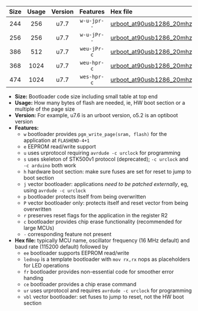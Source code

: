 |Size|Usage|Version|Features|Hex file|
|:-:|:-:|:-:|:-:|:--|
|244|256|u7.7|`w-u-jpr--`|[urboot_at90usb1286_20mhz_250000bps_lednop_ur_vbl.hex](https://raw.githubusercontent.com/stefanrueger/urboot.hex/main/mcus/at90usb1286/fcpu_20mhz/250000_bps/urboot_at90usb1286_20mhz_250000bps_lednop_ur_vbl.hex)|
|256|256|u7.7|`w-u-jPr--`|[urboot_at90usb1286_20mhz_250000bps_ur_vbl.hex](https://raw.githubusercontent.com/stefanrueger/urboot.hex/main/mcus/at90usb1286/fcpu_20mhz/250000_bps/urboot_at90usb1286_20mhz_250000bps_ur_vbl.hex)|
|386|512|u7.7|`weu-jPr-c`|[urboot_at90usb1286_20mhz_250000bps_ee_lednop_fr_ce_ur_vbl.hex](https://raw.githubusercontent.com/stefanrueger/urboot.hex/main/mcus/at90usb1286/fcpu_20mhz/250000_bps/urboot_at90usb1286_20mhz_250000bps_ee_lednop_fr_ce_ur_vbl.hex)|
|368|1024|u7.7|`weu-hpr-c`|[urboot_at90usb1286_20mhz_250000bps_ee_lednop_fr_ce_ur.hex](https://raw.githubusercontent.com/stefanrueger/urboot.hex/main/mcus/at90usb1286/fcpu_20mhz/250000_bps/urboot_at90usb1286_20mhz_250000bps_ee_lednop_fr_ce_ur.hex)|
|474|1024|u7.7|`wes-hpr-c`|[urboot_at90usb1286_20mhz_250000bps_ee_lednop_fr_ce.hex](https://raw.githubusercontent.com/stefanrueger/urboot.hex/main/mcus/at90usb1286/fcpu_20mhz/250000_bps/urboot_at90usb1286_20mhz_250000bps_ee_lednop_fr_ce.hex)|

- **Size:** Bootloader code size including small table at top end
- **Usage:** How many bytes of flash are needed, ie, HW boot section or a multiple of the page size
- **Version:** For example, u7.6 is an urboot version, o5.2 is an optiboot version
- **Features:**
  + `w` bootloader provides `pgm_write_page(sram, flash)` for the application at `FLASHEND-4+1`
  + `e` EEPROM read/write support
  + `u` uses urprotocol requiring `avrdude -c urclock` for programming
  + `s` uses skeleton of STK500v1 protocol (deprecated); `-c urclock` and `-c arduino` both work
  + `h` hardware boot section: make sure fuses are set for reset to jump to boot section
  + `j` vector bootloader: applications *need to be patched externally*, eg, using `avrdude -c urclock`
  + `p` bootloader protects itself from being overwritten
  + `P` vector bootloader only: protects itself and reset vector from being overwritten
  + `r` preserves reset flags for the application in the register R2
  + `c` bootloader provides chip erase functionality (recommended for large MCUs)
  + `-` corresponding feature not present
- **Hex file:** typically MCU name, oscillator frequency (16 MHz default) and baud rate (115200 default) followed by
  + `ee` bootloader supports EEPROM read/write
  + `lednop` is a template bootloader with `mov rx,rx` nops as placeholders for LED operations
  + `fr` bootloader provides non-essential code for smoother error handing
  + `ce` bootloader provides a chip erase command
  + `ur` uses urprotocol and requires `avrdude -c urclock` for programming
  + `vbl` vector bootloader: set fuses to jump to reset, not the HW boot section
